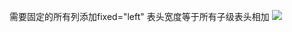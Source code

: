 需要固定的所有列添加fixed="left" 表头宽度等于所有子级表头相加
![](https://img2022.cnblogs.com/blog/2483371/202202/2483371-20220218162909379-736052367.png)
